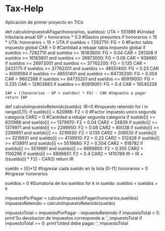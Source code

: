 # Tax-Help
Aplicación de primer proyecto en TICs


def calculoImpuestoAPagar(honorarios, sueldos):
	UTA = 551988 			#Unidad tributaria anual
	GP = honorarios * 0.3 	#Gastos presuntos
	if honorarios > 15 * UTA:
		honorarios = 15 * UTA
	if sueldos < 7282710:
		FG = 0 	#Factor tabla impuesto global
		CAR = 0 #Cantidad a rebajar tabla impuesto global
	if sueldos >= 7282710 and sueldos <= 16183800:
		FG = 0.04 
		CAR = 291308
	if sueldos >= 16183801 and sueldos <= 26973000:
		FG = 0.08 
		CAR = 938660
	if sueldos >= 26973001 and sueldos <= 37762200:
		FG = 0.135
		CAR = 2422175
	if sueldos >= 37762201 and sueldos <= 48551400:
		FG = 0.23
		CAR = 6009584
	if sueldos >= 48551401 and sueldos <= 64735200:
		FG = 0.304
		CAR = 9602388
	if sueldos >= 64735201 and sueldos <= 80919000:
		FG = 0.335
		CAR = 12903883
	if sueldos >= 80919001:
		FG = 0.4
		CAR = 16545238

	IAP = ((honorarios - GP + sueldos) * FG) - CAR #Impuesto a pagar
	return IAP

def calculoImpuestoRetenido(sueldo):
	IR=0 #Impuesto retenido
	for i in range(0,11):
		if sueldo[i] < 620986:
			F2 = 0 	#Factor impuesto unico segunda categoria
			CAR2 = 0  #Cantidad a rebajar segunda categoria
		if sueldo[i] >= 620986 and sueldo[i] <= 1379970:
			F2 = 0.04
			CAR2 = 24839
		if sueldo[i] >= 1379971 and sueldo[i] <= 2299950:
			F2 = 0.08
			CAR2 = 80038
		if sueldo[i] >= 2299951 and sueldo[i] <= 3219930:
			F2 = 0.135
			CAR2 = 206535
		if sueldo[i] >= 3219931 and sueldo[i] <= 4139910:
			F2 = 0.23
			CAR2 = 512428
		if sueldo[i] >= 4139911 and sueldo[i] <= 5519880:
			F2 = 0.304
			CAR2 = 818782
		if sueldo[i] >= 5519881 and sueldo[i] <= 6899850:
			F2 = 0.355
			CAR2 = 1100296
		if sueldo[i] >= 6899851:
			F2 = 0.4
			CAR2 = 1410789
		IR = IR + ((sueldo[i] * F2) - CAR2)
	return IR

sueldo = [0]*12 #Ingresar cada sueldo en la lista [0-11]
honorarios = 0  #Ingresar honorarios

sueldos = 0 	#Sumatoria de los sueldos
for k in sueldo:
	sueldos = sueldos + k

impuestoPorPagar = calculoImpuestoAPagar(honorarios,sueldos)
impuestoRetenido = calculoImpuestoRetenido(sueldo)

impuestoTotal = impuestoPorPagar - impuestoRetenido
if impuestoTotal < 0:
	print'Su devolucion de impuestos corresponde a: ', impuestoTotal
if impuestoTotal >= 0:
	print'Usted debe pagar: ', impuestoTotal
